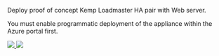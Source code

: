 Deploy proof of concept Kemp Loadmaster HA pair with Web server.

You must enable programmatic deployment of the appliance within the Azure portal first.

<a href="https://portal.azure.com/#create/Microsoft.Template/uri/https%3A%2F%2Fraw.githubusercontent.com%2FMerlus%2Fazure-arm-templates%2Fmaster%2Fkemp-loadbalancer-pofa%2Fazuredeploy.json" target="_blank">
    <img src="http://azuredeploy.net/deploybutton.png"/>
</a>
<a href="http://armviz.io/#/?load=https%3A%2F%2Fraw.githubusercontent.com%2FMerlus%2Fazure-arm-templates%2Fmaster%2Fkemp-loadbalancer-pofa%2Fazuredeploy.json" target="_blank">
    <img src="http://armviz.io/visualizebutton.png"/>
</a>
